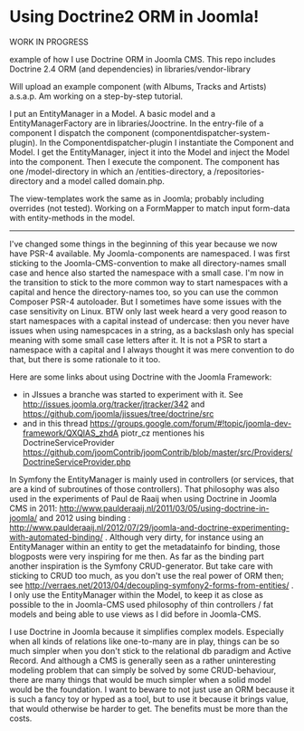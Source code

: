 Using Doctrine2 ORM in Joomla!
===

WORK IN PROGRESS

example of how I use Doctrine ORM in Joomla CMS. This repo
includes Doctrine 2.4 ORM (and dependencies) in libraries/vendor-library

Will upload an example component (with Albums, Tracks and Artists) a.s.a.p. Am working on a step-by-step tutorial.

I put an EntityManager in a Model.
A basic model and a EntityManagerFactory are in libraries/Jooctrine.
In the entry-file of a component I dispatch the component (componentdispatcher-system-plugin).
In the Componentdispatcher-plugin I instantiate the Component and Model. I get the EntityManager,
inject it into the Model and inject the Model into the component. Then I execute the component. The component has one
/model-directory in which an /entities-directory, a /repositories-directory and a model called domain.php.

The view-templates work the same as in Joomla; probably including overrides (not tested). Working on a FormMapper to match
input form-data with entity-methods in the model.

------

I've changed some things in the beginning of this year because we now have PSR-4 available. My Joomla-components are namespaced. I was first sticking to the Joomla-CMS-convention to make all directory-names small case and hence also started the namespace with a small case. I'm now in the transition to stick to the more common way to start namespaces with a capital and hence the directory-names too, so you can use the common Composer PSR-4 autoloader. But I sometimes have some issues with the case sensitivity on Linux. BTW only last week heard a very good reason to start namespaces with a capital instead of undercase: then you never have issues when using namespcaces in a string, as a backslash only has special meaning with some small case letters after it. It is not a PSR to start a namespace with a capital and I always thought it was mere convention to do that, but there is some rationale to it too.

Here are some links about using Doctrine with the Joomla Framework:
* in JIssues a branche was started to experiment with it. See http://issues.joomla.org/tracker/jtracker/342 and https://github.com/joomla/jissues/tree/doctrine/src
* and in this thread https://groups.google.com/forum/#!topic/joomla-dev-framework/QXQlAS_zhdA piotr_cz mentiones his DoctrineServiceProvider https://github.com/joomContrib/joomContrib/blob/master/src/Providers/DoctrineServiceProvider.php

In Symfony the EntityManager is mainly used  in controllers (or services, that are a kind of subroutines of those controllers). That philosophy was also used in the experiments of Paul de Raaij when using Doctrine in Joomla CMS in 2011: http://www.paulderaaij.nl/2011/03/05/using-doctrine-in-joomla/ and 2012 using binding : http://www.paulderaaij.nl/2012/07/29/joomla-and-doctrine-experimenting-with-automated-binding/ . Although very dirty, for instance using an EntityManager within an entity to get the metadatainfo for binding, those blogposts were very inspiring for me then. As far as the binding part another inspiration is the Symfony CRUD-generator. But take care with sticking to CRUD too much, as you don't use the real power of ORM then; see http://verraes.net/2013/04/decoupling-symfony2-forms-from-entities/ .  I only use the EntityManager within the Model, to keep it as close as possible to the in Joomla-CMS used philosophy of thin controllers / fat models and being able to use views as I did before in Joomla-CMS.

I use Doctrine in Joomla because it simplifies complex models. Especially when all kinds of relations like one-to-many are in play, things can be so much simpler when you don't stick to the relational db paradigm and Active Record. And although a CMS is generally seen as a rather uninteresting modeling problem that can simply be solved by some CRUD-behaviour, there are many things that would be much simpler when a solid model would be the foundation. I want to beware to not just use an ORM because it is such a fancy toy or hyped as a tool, but to use it because it brings value, that would otherwise be harder to get. The benefits must be more than the costs.

